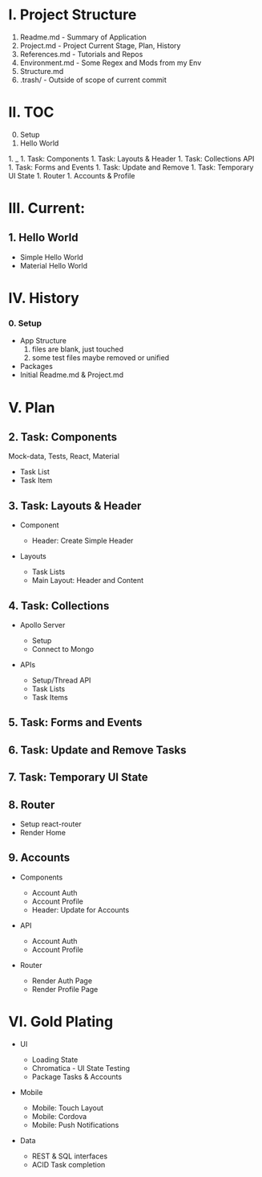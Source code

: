 # I. Project Structure
1. Readme.md - Summary of Application
1. Project.md - Project Current Stage, Plan, History
1. References.md - Tutorials and Repos
1. Environment.md - Some Regex and Mods from my Env
1. Structure.md
1. .trash/ - Outside of scope of current commit

# II. TOC
<ol start="0">
  <li>Setup</li>
  <li>Hello World</li>
</ol>
1. _
1. Task: Components
1. Task: Layouts & Header
1. Task: Collections API
1. Task: Forms and Events
1. Task: Update and Remove
1. Task: Temporary UI State
1. Router
1. Accounts & Profile

# III. Current:
## 1. Hello World
* Simple Hello World
* Material Hello World

# IV. History
### 0. Setup
* App Structure
  1. files are blank, just touched
  1. some test files maybe removed or unified
* Packages
* Initial Readme.md & Project.md

# V. Plan
## 2. Task: Components
Mock-data, Tests, React, Material
* Task List
* Task Item

## 3. Task: Layouts & Header
* Component
  * Header: Create Simple Header

* Layouts
  * Task Lists
  * Main Layout: Header and Content

## 4. Task: Collections
* Apollo Server
  * Setup
  * Connect to Mongo

* APIs
  * Setup/Thread API
  * Task Lists
  * Task Items

## 5. Task: Forms and Events
## 6. Task: Update and Remove Tasks
## 7. Task: Temporary UI State

## 8. Router
* Setup react-router
* Render Home

## 9. Accounts
* Components
  * Account Auth
  * Account Profile
  * Header: Update for Accounts

* API
  * Account Auth
  * Account Profile

* Router
  * Render Auth Page
  * Render Profile Page


# VI. Gold Plating
* UI
  * Loading State
  * Chromatica - UI State Testing
  * Package Tasks & Accounts

* Mobile
  * Mobile: Touch Layout
  * Mobile: Cordova
  * Mobile: Push Notifications

* Data
  * REST & SQL interfaces
  * ACID Task completion
